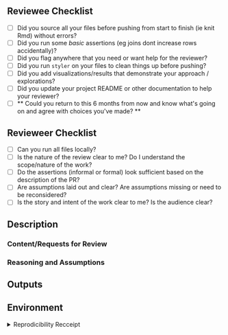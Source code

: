 ## Reviewee Checklist

<!-- This is before you send to your reviewer. You should invest in getting these completed before asking for someone to look at your work. -->

- [ ] Did you source all your files before pushing from start to finish (ie knit Rmd) without errors?
- [ ] Did you run some _basic_ assertions (eg joins dont increase rows accidentally)?
- [ ] Did you flag anywhere that you need or want help for the reviewer?
- [ ] Did you run `styler` on your files to clean things up before pushing?
- [ ] Did you add visualizations/results that demonstrate your approach / explorations?
- [ ] Did you update your project README or other documentation to help your reviewer?
- [ ] ** Could you return to this 6 months from now and know what's going on and agree with choices you've made? **

## Revieweer Checklist

<!-- This is before you do any comprehensive review. You should check to see if these high level expectations are met before investing too much time. If not, talk to reviewee. -->

- [ ] Can you run all files locally?
- [ ] Is the nature of the review clear to me? Do I understand the scope/nature of the work?
- [ ] Do the assertions (informal or formal) look sufficient based on the description of the PR?
- [ ] Are assumptions laid out and clear? Are assumptions missing or need to be reconsidered?
- [ ] Is the story and intent of the work clear to me? Is the audience clear?

## Description

<!-- Bullets about the work product at the time of this PR -->

### Content/Requests for Review

<!-- File names that need reviewing and what you want the reviewer to check -->

### Reasoning and Assumptions

<!-- Any reasoning or assumptions the reviewer should note -->

## Outputs

<!-- Optional place to put outputs that may not be visible in the code (eg powerpoints) -->

## Environment

<!--- copy and paste results from the r chunk below --->

<details><summary>Reprodicibility Recceipt</summary>

```r
# Datetime
Sys.time()

# Repo
git2r::repository()

# Session Info
sessioninfo::session_info()
```

</details>

